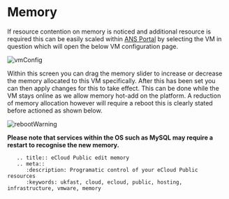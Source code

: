 # Memory

If resource contention on memory is noticed and additional resource is required this can be easily scaled within [ANS Portal](https://portal.ans.co.uk/ecloud-public) by selecting the VM in question which will open the below VM configuration page.

![vmConfig](files/vmConfigLaunched.png)

Within this screen you can drag the memory slider to increase or decrease the memory allocated to this VM specifically. After this has been set you can then apply changes for this to take effect. This can be done while the VM stays online as we allow memory hot-add on the platform. A reduction of memory allocation however will require a reboot this is clearly stated before actioned as shown below.

![rebootWarning](files/rebootWarning.png)

**Please note that services within the OS such as MySQL may require a restart to recognise the new memory.**

```eval_rst
   .. title:: eCloud Public edit memory
   .. meta::
      :description: Programatic control of your eCloud Public resources
      :keywords: ukfast, cloud, ecloud, public, hosting, infrastructure, vmware, memory
```
